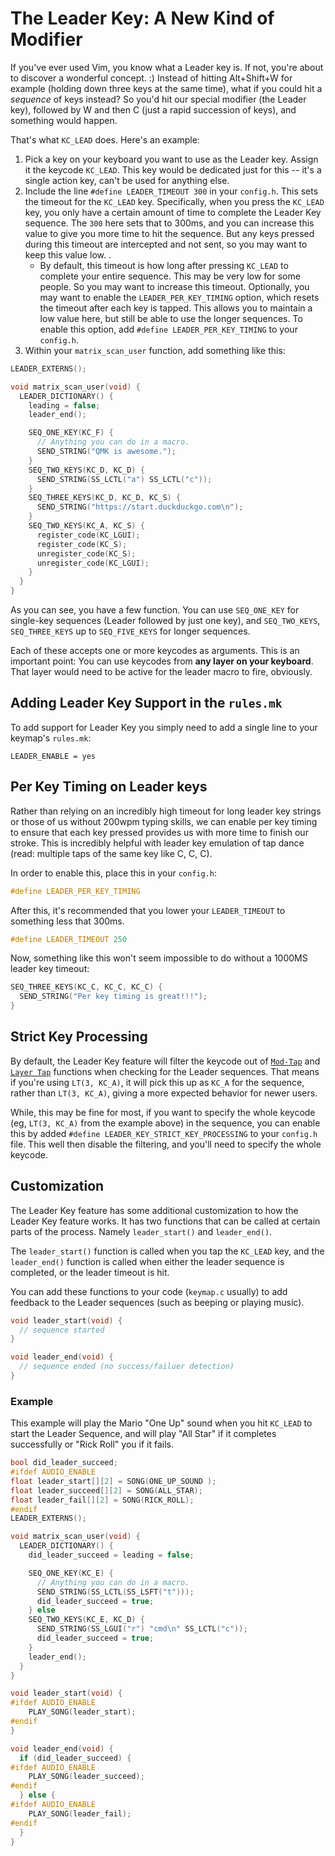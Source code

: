 # The Leader Key: A New Kind of Modifier

If you've ever used Vim, you know what a Leader key is. If not, you're about to discover a wonderful concept. :) Instead of hitting Alt+Shift+W for example (holding down three keys at the same time), what if you could hit a _sequence_ of keys instead? So you'd hit our special modifier (the Leader key), followed by W and then C (just a rapid succession of keys), and something would happen.

That's what `KC_LEAD` does. Here's an example:

1. Pick a key on your keyboard you want to use as the Leader key. Assign it the keycode `KC_LEAD`. This key would be dedicated just for this -- it's a single action key, can't be used for anything else.
2. Include the line `#define LEADER_TIMEOUT 300` in your `config.h`. This sets the timeout for the `KC_LEAD` key.  Specifically, when you press the `KC_LEAD` key, you only have a certain amount of time to complete the Leader Key sequence.  The `300` here sets that to 300ms, and you can increase this value to give you more time to hit the sequence. But any keys pressed during this timeout are intercepted and not sent, so you may want to keep this value low. .  
   * By default, this timeout is how long after pressing `KC_LEAD` to complete your entire sequence. This may be very low for some people. So you may want to increase this timeout.  Optionally, you may want to enable the `LEADER_PER_KEY_TIMING` option, which resets the timeout after each key is tapped.  This allows you to maintain a low value here, but still be able to use the longer sequences.   To enable this option, add `#define LEADER_PER_KEY_TIMING` to your `config.h`.
3. Within your `matrix_scan_user` function, add something like this:

```c
LEADER_EXTERNS();

void matrix_scan_user(void) {
  LEADER_DICTIONARY() {
    leading = false;
    leader_end();

    SEQ_ONE_KEY(KC_F) {
      // Anything you can do in a macro.
      SEND_STRING("QMK is awesome.");
    }
    SEQ_TWO_KEYS(KC_D, KC_D) {
      SEND_STRING(SS_LCTL("a") SS_LCTL("c"));
    }
    SEQ_THREE_KEYS(KC_D, KC_D, KC_S) {
      SEND_STRING("https://start.duckduckgo.com\n");
    }
    SEQ_TWO_KEYS(KC_A, KC_S) {
      register_code(KC_LGUI);
      register_code(KC_S);
      unregister_code(KC_S);
      unregister_code(KC_LGUI);
    }
  }
}
```

As you can see, you have a few function. You can use `SEQ_ONE_KEY` for single-key sequences (Leader followed by just one key), and `SEQ_TWO_KEYS`, `SEQ_THREE_KEYS` up to `SEQ_FIVE_KEYS` for longer sequences.

Each of these accepts one or more keycodes as arguments. This is an important point: You can use keycodes from **any layer on your keyboard**. That layer would need to be active for the leader macro to fire, obviously.

## Adding Leader Key Support in the `rules.mk`

To add support for Leader Key you simply need to add a single line to your keymap's `rules.mk`:

```make
LEADER_ENABLE = yes
```

## Per Key Timing on Leader keys

Rather than relying on an incredibly high timeout for long leader key strings or those of us without 200wpm typing skills, we can enable per key timing to ensure that each key pressed provides us with more time to finish our stroke. This is incredibly helpful with leader key emulation of tap dance (read: multiple taps of the same key like C, C, C).

In order to enable this, place this in your `config.h`:
```c
#define LEADER_PER_KEY_TIMING
```

After this, it's recommended that you lower your `LEADER_TIMEOUT` to something less that 300ms.

```c
#define LEADER_TIMEOUT 250
```

Now, something like this won't seem impossible to do without a 1000MS leader key timeout:

```c
SEQ_THREE_KEYS(KC_C, KC_C, KC_C) {
  SEND_STRING("Per key timing is great!!!");
}
```

## Strict Key Processing

By default, the Leader Key feature will filter the keycode out of [`Mod-Tap`](mod_tap.md) and [`Layer Tap`](feature_advanced_keycodes.md#switching-and-toggling-layers) functions when checking for the Leader sequences. That means if you're using `LT(3, KC_A)`, it will pick this up as `KC_A` for the sequence, rather than `LT(3, KC_A)`, giving a more expected behavior for newer users.

While, this may be fine for most, if you want to specify the whole keycode (eg, `LT(3, KC_A)` from the example above) in the sequence, you can enable this by added `#define LEADER_KEY_STRICT_KEY_PROCESSING` to your `config.h` file.  This well then disable the filtering, and you'll need to specify the whole keycode.

## Customization 

The Leader Key feature has some additional customization to how the Leader Key feature works.  It has two functions that can be called at certain parts of the process.  Namely `leader_start()` and `leader_end()`.

The `leader_start()` function is called when you tap the `KC_LEAD` key, and the `leader_end()` function is called when either the leader sequence is completed, or the leader timeout is hit. 

You can add these functions to your code (`keymap.c` usually) to add feedback to the Leader sequences (such as beeping or playing music).

```c
void leader_start(void) {
  // sequence started
}

void leader_end(void) {
  // sequence ended (no success/failuer detection)
}
```

### Example

This example will play the Mario "One Up" sound when you hit `KC_LEAD` to start the Leader Sequence, and will play "All Star" if it completes successfully or "Rick Roll" you if it fails. 

```c
bool did_leader_succeed;
#ifdef AUDIO_ENABLE
float leader_start[][2] = SONG(ONE_UP_SOUND );
float leader_succeed[][2] = SONG(ALL_STAR);
float leader_fail[][2] = SONG(RICK_ROLL);
#endif
LEADER_EXTERNS();

void matrix_scan_user(void) {
  LEADER_DICTIONARY() {
    did_leader_succeed = leading = false;

    SEQ_ONE_KEY(KC_E) {
      // Anything you can do in a macro.
      SEND_STRING(SS_LCTL(SS_LSFT("t")));
      did_leader_succeed = true;
    } else 
    SEQ_TWO_KEYS(KC_E, KC_D) {
      SEND_STRING(SS_LGUI("r") "cmd\n" SS_LCTL("c"));
      did_leader_succeed = true;
    }
    leader_end();
  }
}

void leader_start(void) {
#ifdef AUDIO_ENABLE
    PLAY_SONG(leader_start);
#endif
}

void leader_end(void) {
  if (did_leader_succeed) {
#ifdef AUDIO_ENABLE
    PLAY_SONG(leader_succeed);
#endif
  } else {
#ifdef AUDIO_ENABLE
    PLAY_SONG(leader_fail);
#endif
  }
}
```
